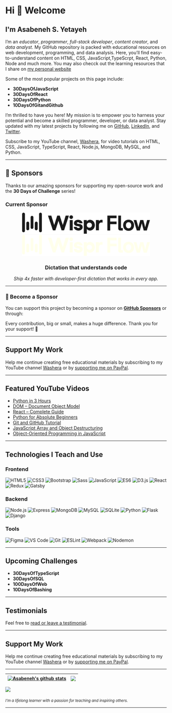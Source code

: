 
# Hi 👋 Welcome

## I'm Asabeneh S. Yetayeh

I’m an _educator_, _programmer_, _full-stack developer_, _content creator_, and _data analyst_. My GitHub repository is packed with educational resources on web development, programming, and data analysis. Here, you’ll find easy-to-understand content on HTML, CSS, JavaScript,TypeScrpt, React, Python, Node and much more. You may also checck out the learning resources that I share on [my personal website](https://www.asabeneh.com)

Some of the most popular projects on this page include:

- **30DaysOfJavaScript**
- **30DaysOfReact**
- **30DaysOfPython**
- **10DaysOfGitandGithub**

I’m thrilled to have you here! My mission is to empower you to harness your potential and become a skilled programmer, developer, or data analyst. Stay updated with my latest projects by following me on [GitHub](https://github.com/Asabeneh), [LinkedIn](https://www.linkedin.com/in/asabeneh), and [Twitter](https://twitter.com/Asabeneh).

Subscribe to my YouTube channel, [Washera](https://www.youtube.com/channel/UC7PNRuno1rzYPb1xLa4yktw), for video tutorials on HTML, CSS, JavaScript, TypeScript, React, Node.js, MongoDB, MySQL, and Python.

---

## 💖 Sponsors

Thanks to our amazing sponsors for supporting my open-source work and the **30 Days of Challenge** series!

### Current Sponsor


<p align="center">
  <a href="https://ref.wisprflow.ai/MPMzRGE" target="_blank">
    <!-- Light mode -->
    <img src="https://raw.githubusercontent.com/Asabeneh/asabeneh/master/images/Wispr_Flow-logo.png#gh-light-mode-only" width="400px" alt="Wispr Flow Logo" title="Wispr Flow" />
    <!-- Dark mode -->
    <img src="https://raw.githubusercontent.com/Asabeneh/asabeneh/master/images/Wispr_Flow-logo-white.png#gh-dark-mode-only" width="400px" alt="Wispr Flow Logo" title="Wispr Flow" />
  </a>
</p>


<h3 align="center">Dictation that understands code</h3>
<p align="center">
  <em>Ship 4x faster with developer-first dictation that works in every app.</em>
</p>

---

### 🙌 Become a Sponsor

You can support this project by becoming a sponsor on **[GitHub Sponsors](https://github.com/sponsors/asabeneh)** or through:

Every contribution, big or small, makes a huge difference. Thank you for your support! 🌟

---

## Support My Work

Help me continue creating free educational materials by subscribing to my YouTube channel [Washera](https://www.youtube.com/channel/UC7PNRuno1rzYPb1xLa4yktw) or by [supporting me on PayPal](https://www.paypal.me/asabeneh).

---

## Featured YouTube Videos

- [Python in 3 Hours](https://www.youtube.com/watch?v=OCCWZheOesI&ab_channel=Washera)
- [DOM – Document Object Model](https://www.youtube.com/watch?v=eYcB-1SCVMQ&ab_channel=Washera)
- [React – Complete Guide](https://www.youtube.com/watch?v=7DxegtOZSVE&list=PLbvhRHYrmshT4whicja6Njt6MLPK4tWOK&ab_channel=Washera)
- [Python for Absolute Beginners](https://www.youtube.com/watch?v=LHRn9NMNBCQ&list=PLbvhRHYrmshRFWUrS6x2LgeE4CMte_m5K&ab_channel=Washera)
- [Git and GitHub Tutorial](https://www.youtube.com/watch?v=9cCApTLb_Io&list=PLbvhRHYrmshSCAHZbibqh_px_LxnU54dk&ab_channel=Washera)
- [JavaScript Array and Object Destructuring](https://www.youtube.com/watch?v=GItIBTI1jv8&t=2s&ab_channel=Washera)
- [Object-Oriented Programming in JavaScript](https://www.youtube.com/watch?v=M_wYYE2F5os&t=472s&ab_channel=Washera)

---

## Technologies I Teach and Use

### Frontend

<div>
  <img src ="./images/html-5.svg" alt="HTML5" width="3%" title='HTML5'/>
  <img src ="./images/css-3.svg" alt="CSS3" width="3%" title='CSS3'/>
  <img src ="./images/bootstrap.svg" alt="Bootstrap" width="4%" title='Bootstrap'/>
  <img src ="./images/sass.svg" alt="Sass" width="4%" title='Sass'/>
  <img src ="./images/javascript.svg" alt="JavaScript" width="4%" title='JavaScript'/>
  <img src ="./images/es6.svg" alt="ES6" width="4%" title='ES6'/>
  <img src ="./images/d3.svg" alt="D3.js" width="4%" title='D3.js'/>
  <img src ="./images/react.svg" alt="React" width="4%" title='React'/>
  <img src ="./images/redux.svg" alt="Redux" width="4%" title='Redux'/>
  <img src ="./images/gatsby.svg" alt="Gatsby" width="4%" title='Gatsby'/>
</div>

### Backend

<div>
  <img src ="./images/nodejs.svg" alt="Node.js" width="5%" title='Node.js'/>
  <img src ="./images/express.svg" alt="Express" width="5%" title='Express'/>
  <img src ="./images/mongodb.svg" alt="MongoDB" width="5%" title='MongoDB'/>
  <img src ="./images/mysql.svg" alt="MySQL" width="5%" title='MySQL'/>
  <img src ="./images/sqlite.svg" alt="SQLite" width="5%" title='SQLite'/>
  <img src ="./images/python.svg" alt="Python" width="5%" title='Python'/>
  <img src ="./images/flask.svg" alt="Flask" width="5%" title='Flask'/>
  <img src ="./images/django.svg" alt="Django" width="5%" title='Django'/>
</div>

### Tools

<div>
  <img src ="./images/figma.svg" alt="Figma" width="5%" title='Figma'/>
  <img src ="./images/visual-studio-code.svg" alt="VS Code" width="5%" title='Visual Studio Code'/>
  <img src ="./images/git.svg" alt="Git" width="5%" title='Git'/>
  <img src ="./images/eslint.svg" alt="ESLint" width="5%" title='ESLint'/>
  <img src ="./images/webpack.svg" alt="Webpack" width="5%" title='Webpack'/>
  <img src ="./images/nodemon.svg" alt="Nodemon" width="5%" title='Nodemon'/>
</div>

---

## Upcoming Challenges

- **30DaysOfTypeScript**
- **30DaysOfSQL**
- **100DaysOfWeb**
- **10DaysOfBashing**

---

## Testimonials

Feel free to [read or leave a testimonial](https://www.asabeneh.com/).

---

## Support My Work

Help me continue creating free educational materials by subscribing to my YouTube channel [Washera](https://www.youtube.com/channel/UC7PNRuno1rzYPb1xLa4yktw) or by [supporting me on PayPal](https://www.paypal.me/asabeneh).

---

| <a href="https://github.com/asabeneh/github-readme-stats"><img align="center" src="https://github-readme-stats.vercel.app/api?username=asabeneh&show_icons=true&include_all_commits=true&theme=buefy&hide_border=true" alt="Asabeneh's github stats" /></a> | <a href="https://github.com/asabeneh/github-readme-stats"><img align="center" src="https://github-readme-stats.vercel.app/api/top-langs/?username=asabeneh&layout=compact&theme=buefy&hide_border=true" /></a> |
| ------------- | ------------- |

![](https://komarev.com/ghpvc/?username=asabeneh&color=green)

<small><em>I’m a lifelong learner with a passion for teaching and inspiring others.</em></small>

---
